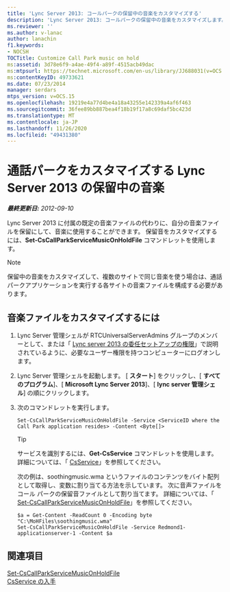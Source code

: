 ```yaml
---
title: 'Lync Server 2013: コールパークの保留中の音楽をカスタマイズする'
description: 'Lync Server 2013: コールパークの保留中の音楽をカスタマイズします。'
ms.reviewer: ''
ms.author: v-lanac
author: lanachin
f1.keywords:
- NOCSH
TOCTitle: Customize Call Park music on hold
ms:assetid: 3d78e6f9-a4ae-49f4-a89f-4515acb49dac
ms:mtpsurl: https://technet.microsoft.com/en-us/library/JJ688031(v=OCS.15)
ms:contentKeyID: 49733621
ms.date: 07/23/2014
manager: serdars
mtps_version: v=OCS.15
ms.openlocfilehash: 19219e4a77d4be4a18a43255e142339a4af6f463
ms.sourcegitcommit: 36fee89bb887bea4f18b19f17a8c69daf5bc423d
ms.translationtype: MT
ms.contentlocale: ja-JP
ms.lasthandoff: 11/26/2020
ms.locfileid: "49431380"
---
```

# <a name="customize-call-park-music-on-hold-in-lync-server-2013"></a>通話パークをカスタマイズする Lync Server 2013 の保留中の音楽

<div data-xmlns="http://www.w3.org/1999/xhtml">

<div class="topic" data-xmlns="http://www.w3.org/1999/xhtml" data-msxsl="urn:schemas-microsoft-com:xslt" data-cs="https://msdn.microsoft.com/">

<div data-asp="https://msdn2.microsoft.com/asp">



</div>

<div id="mainSection">

<div id="mainBody">

<span> </span>

_**最終更新日:** 2012-09-10_

Lync Server 2013 に付属の既定の音楽ファイルの代わりに、自分の音楽ファイルを保留にして、音楽に使用することができます。 保留音をカスタマイズするには、**Set-CsCallParkServiceMusicOnHoldFile** コマンドレットを使用します。

<div>


> [!NOTE]  
> 保留中の音楽をカスタマイズして、複数のサイトで同じ音楽を使う場合は、通話パークアプリケーションを実行する各サイトの音楽ファイルを構成する必要があります。



</div>

<div>

## <a name="to-customize-the-music-file"></a>音楽ファイルをカスタマイズするには

1.  Lync Server 管理シェルが RTCUniversalServerAdmins グループのメンバーとして、または「 [Lync server 2013 の委任セットアップの権限](lync-server-2013-delegate-setup-permissions.md)」で説明されているように、必要なユーザー権限を持つコンピューターにログオンします。

2.  Lync Server 管理シェルを起動します。 [ **スタート**] をクリックし、[ **すべてのプログラム**]、[ **Microsoft Lync Server 2013**]、[ **lync server 管理シェル**] の順にクリックします。

3.  次のコマンドレットを実行します。
    
        Set-CsCallParkServiceMusicOnHoldFile -Service <ServiceID where the Call Park application resides> -Content <Byte[]>
    
    <div>
    

    > [!TIP]  
    > サービスを識別するには、<STRONG>Get-CsService</STRONG> コマンドレットを使用します。 詳細については、「 <A href="https://docs.microsoft.com/powershell/module/skype/Get-CsService">CsService</A>」を参照してください。

    
    </div>
    
    次の例は、soothingmusic.wma というファイルのコンテンツをバイト配列として取得し、変数に割り当てる方法を示しています。 次に音声ファイルをコール パークの保留音ファイルとして割り当てます。 詳細については、「 [Set-CsCallParkServiceMusicOnHoldFile](https://docs.microsoft.com/powershell/module/skype/Set-CsCallParkServiceMusicOnHoldFile)」を参照してください。
    
        $a = Get-Content -ReadCount 0 -Encoding byte "C:\MoHFiles\soothingmusic.wma"
        Set-CsCallParkServiceMusicOnHoldFile -Service Redmond1-applicationserver-1 -Content $a

</div>

<div>

## <a name="see-also"></a>関連項目


[Set-CsCallParkServiceMusicOnHoldFile](https://docs.microsoft.com/powershell/module/skype/Set-CsCallParkServiceMusicOnHoldFile)  
[CsService の入手](https://docs.microsoft.com/powershell/module/skype/Get-CsService)  
  

</div>

</div>

<span> </span>

</div>

</div>

</div>


